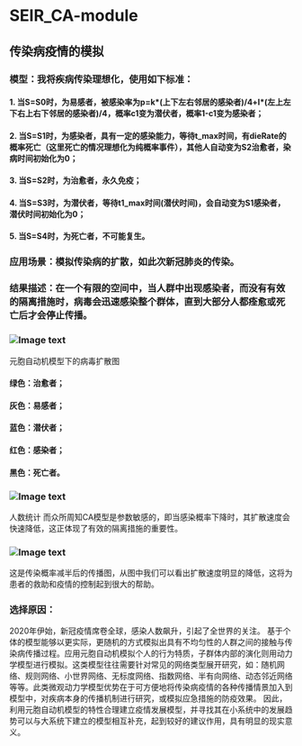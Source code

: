 # SEIR_CA-module
## 传染病疫情的模拟
### 模型：我将疾病传染理想化，使用如下标准：
#### 1. 当S=S0时，为易感者，被感染率为p=k*(上下左右邻居的感染者)/4+l*(左上左下右上右下邻居的感染者)/4，概率c1变为潜伏者，概率1-c1变为感染者；
#### 2. 当S=S1时，为感染者，具有一定的感染能力，等待t_max时间，有dieRate的概率死亡（这里死亡的情况理想化为纯概率事件），其他人自动变为S2治愈者，染病时间初始化为0；
#### 3. 当S=S2时，为治愈者，永久免疫；
#### 4. 当S=S3时，为潜伏者，等待t1_max时间(潜伏时间)，会自动变为S1感染者，潜伏时间初始化为0；
#### 5. 当S=S4时，为死亡者，不可能复生。

### 应用场景：模拟传染病的扩散，如此次新冠肺炎的传染。

### 结果描述：在一个有限的空间中，当人群中出现感染者，而没有有效的隔离措施时，病毒会迅速感染整个群体，直到大部分人都痊愈或死亡后才会停止传播。
### ![Image text](https://github.com/tesla-liuyue/SEIR_CA-module/blob/master/img-storage/%E5%8F%91%E5%B1%95%E6%83%85%E5%86%B5.png)
  元胞自动机模型下的病毒扩散图
#### 绿色：治愈者；
#### 灰色：易感者；
#### 蓝色：潜伏者；
#### 红色：感染者；
#### 黑色：死亡者。
### ![Image text](https://github.com/tesla-liuyue/SEIR_CA-module/blob/master/img-storage/%E6%95%B0%E6%8D%AE%E7%BB%9F%E8%AE%A11.png)
  人数统计
  而众所周知CA模型是参数敏感的，即当感染概率下降时，其扩散速度会快速降低，这正体现了有效的隔离措施的重要性。
  
 ### ![Image text](https://github.com/tesla-liuyue/SEIR_CA-module/blob/master/img-storage/%E6%95%B0%E6%8D%AE%E7%BB%9F%E8%AE%A12.png)
  这是传染概率减半后的传播图，从图中我们可以看出扩散速度明显的降低，这将为患者的救助和疫情的控制起到很大的帮助。
  
### 选择原因：
  2020年伊始，新冠疫情席卷全球，感染人数飙升，引起了全世界的关注。
  基于个体的模型能够以更实际，更随机的方式模拟出具有不均匀性的人群之间的接触与传染病传播过程。应用元胞自动机模拟个人的行为特质，子群体内部的演化则用动力学模型进行模拟。这类模型往往需要针对常见的网络类型展开研究，如：随机网络、规则网络、小世界网络、无标度网络、指数网络、半有向网络、动态邻近网络等等。此类微观动力学模型优势在于可方便地将传染病疫情的各种传播情景加入到模型中，对疾病本身的传播机制进行研究，或模拟应急措施的防疫效果。
  因此，利用元胞自动机模型的特性合理建立疫情发展模型，并寻找其在小系统中的发展趋势可以与大系统下建立的模型相互补充，起到较好的建议作用，具有明显的现实意义。
